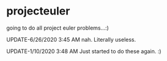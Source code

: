 # projecteuler
going to do all project euler problems...:)

UPDATE-6/26/2020 3:45 AM
nah. Literally useless.

UPDATE-1/10/2020 3:48 AM
Just started to do these again. :)
